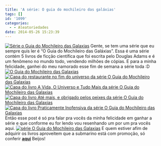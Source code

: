 ```yaml
---
title: 'A série: O guia do mochileiro das galáxias'
tags: []
id: '1099'
categories:
  - - Aleatoriedades
date: 2014-05-26 15:23:39
---
```


[![Série o Guia do Mochileiro das Galaxias ](http://162.243.62.160/wp-content/uploads/2014/05/dsc02875.jpg?w=650)](http://162.243.62.160/wp-content/uploads/2014/05/dsc02875.jpg) Gente, se tem uma série que eu sempre quis ler é “O Guia do Mochileiro das Galáxias”. Essa é uma série contém 5 livros de ficção científica que foi escrita pelo Douglas Adams e é um fenômeno no mundo todo, vendendo milhões de cópias. E para a minha felicidade, ganhei do meu namorado esse fim de semana a série toda :D [![O Guia do Mochileiro das Galaxias ](http://162.243.62.160/wp-content/uploads/2014/05/dsc02878.jpg?w=650)](http://162.243.62.160/wp-content/uploads/2014/05/dsc02878.jpg) [![Capa do restaurante no fim do universo da série O Guia do Mochileiro das Galaxias ](http://162.243.62.160/wp-content/uploads/2014/05/dsc02883.jpg?w=650)](http://162.243.62.160/wp-content/uploads/2014/05/dsc02883.jpg) [![Capa do livro A Vida, O Universo e Tudo Mais da série O Guia do Mochileiro das Galaxias ](http://162.243.62.160/wp-content/uploads/2014/05/dsc02890.jpg?w=650)](http://162.243.62.160/wp-content/uploads/2014/05/dsc02890.jpg) [![Capa do livro Até mais, e obrigado pelos peixes da série O Guia do Mochileiro das Galaxias ](http://162.243.62.160/wp-content/uploads/2014/05/dsc02892.jpg?w=650)](http://162.243.62.160/wp-content/uploads/2014/05/dsc02892.jpg) [![Capa do livro Praticamente Inofensiva da série O Guia do Mochileiro das Galaxias ](http://162.243.62.160/wp-content/uploads/2014/05/dsc02893.jpg?w=650)](http://162.243.62.160/wp-content/uploads/2014/05/dsc02893.jpg) Então esse post é só pra falar pra vocês da minha felicidade em ganhar a série e que conforme eu for lendo vou resenhando um por um pra vocês aqui. [![série O Guia do Mochileiro das Galaxias ](http://162.243.62.160/wp-content/uploads/2014/05/dsc02894.jpg?w=650)](http://162.243.62.160/wp-content/uploads/2014/05/dsc02894.jpg) E quem estiver afim de adquirir os livros aproveitem que a submarino está com promoção, só conferir **[aqui](http://www.submarino.com.br/produto/110092217/kit-livros-colecao-o-guia-do-mochileiro-das-galaxias-edicao-economica-5-volumes- "aqui")** Beijos!